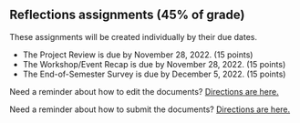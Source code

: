 ## Reflections assignments (45% of grade)

These assignments will be created individually by their due dates.
- The Project Review is due by November 28, 2022. (15 points)
- The Workshop/Event Recap is due by November 28, 2022. (15 points)
- The End-of-Semester Survey is due by December 5, 2022. (15 points)

Need a reminder about how to edit the documents? [Directions are here.](https://github.com/HIST5152/assignments#editing-the-documents)

Need a reminder about how to submit the documents? [Directions are here.](https://github.com/HIST5152/assignments#submitting-the-documents)
